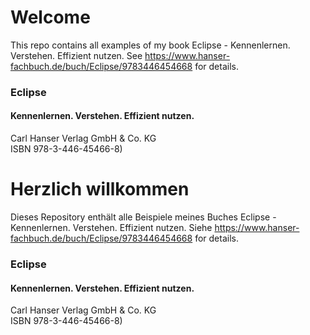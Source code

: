 # Welcome
This repo contains all examples of my book
Eclipse - Kennenlernen. Verstehen. Effizient nutzen.
See https://www.hanser-fachbuch.de/buch/Eclipse/9783446454668 for details.

### Eclipse  
#### Kennenlernen. Verstehen. Effizient nutzen.  
Carl Hanser Verlag GmbH & Co. KG  
ISBN 978-3-446-45466-8)


# Herzlich willkommen
Dieses Repository enthält alle Beispiele meines Buches
Eclipse - Kennenlernen. Verstehen. Effizient nutzen.
Siehe https://www.hanser-fachbuch.de/buch/Eclipse/9783446454668 for details.

### Eclipse  
#### Kennenlernen. Verstehen. Effizient nutzen.  
Carl Hanser Verlag GmbH & Co. KG  
ISBN 978-3-446-45466-8)